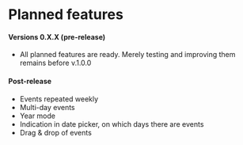 # Planned features

#### Versions 0.X.X (pre-release)

- All planned features are ready. Merely testing and improving them remains before v.1.0.0

#### Post-release

- Events repeated weekly
- Multi-day events
- Year mode
- Indication in date picker, on which days there are events
- Drag & drop of events
